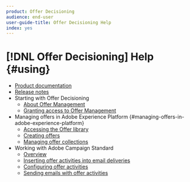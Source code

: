 ```yaml
---
product: Offer Decisioning
audience: end-user
user-guide-title: Offer Decisioning Help
index: yes
---
```


# [!DNL Offer Decisioning] Help {#using}

+ [Product documentation](offer-decisioning-home.md)
+ [Release notes](release-notes.md)
+ Starting with Offer Decisioning
    + [About Offer Management](start/using/about-offer-management.md)
    + [Granting access to Offer Management](start/using/granting-access-to-the-offer-service.md)
+ Managing offers in Adobe Experience Platform {#managing-offers-in-adobe-experience-platform}
    + [Accessing the Offer library](offer-library/using/accessing-the-offer-library.md)
    + [Creating offers](offer-library/using/creating-offers.md)
    + [Managing offer collections](offer-library/using/managing-offer-collections.md)
+ Working with Adobe Campaign Standard
    + [Overview](sending/using/offers-overview.md)
    + [Inserting offer activities into email deliveries](campaign-standard/using/inserting-offer-activities.md)
    + [Configuring offer activities](campaign-standard/using/configuring-offer-activities.md)
    + [Sending emails with offer activities](campaign-standard/using/sending-emails-with-offer-activities.md)

